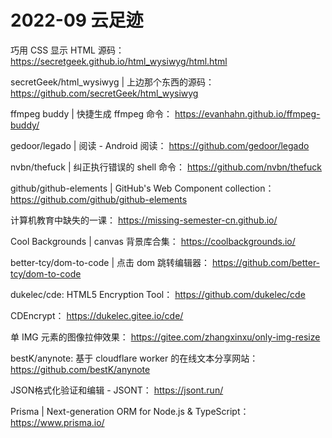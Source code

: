 # 2022-09 云足迹

巧用 CSS 显示 HTML 源码：
https://secretgeek.github.io/html_wysiwyg/html.html

secretGeek/html_wysiwyg | 上边那个东西的源码：
https://github.com/secretGeek/html_wysiwyg

ffmpeg buddy | 快捷生成 ffmpeg 命令：
https://evanhahn.github.io/ffmpeg-buddy/

gedoor/legado | 阅读 - Android 阅读：
https://github.com/gedoor/legado

nvbn/thefuck | 纠正执行错误的 shell 命令：
https://github.com/nvbn/thefuck

github/github-elements | GitHub's Web Component collection：
https://github.com/github/github-elements

计算机教育中缺失的一课：
https://missing-semester-cn.github.io/

Cool Backgrounds | canvas 背景库合集：
https://coolbackgrounds.io/

better-tcy/dom-to-code | 点击 dom 跳转编辑器：
https://github.com/better-tcy/dom-to-code

dukelec/cde: HTML5 Encryption Tool：
https://github.com/dukelec/cde

CDEncrypt：
https://dukelec.gitee.io/cde/

单 IMG 元素的图像拉伸效果：
https://gitee.com/zhangxinxu/only-img-resize

bestK/anynote: 基于 cloudflare worker 的在线文本分享网站：
https://github.com/bestK/anynote

JSON格式化验证和编辑 - JSONT：
https://jsont.run/

Prisma | Next-generation ORM for Node.js & TypeScript：
https://www.prisma.io/

